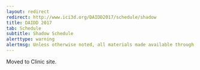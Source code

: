 ```yaml
---
layout: redirect
redirect: http://www.ici3d.org/DAIDD2017/schedule/shadow
title: DAIDD 2017
tab: Schedule
subtitle: Shadow Schedule
alerttype: warning
alertmsg: Unless otherwise noted, all materials made available through this website are licensed through a <a rel="license" href="http://creativecommons.org/licenses/by/4.0/">CC-BY International Lincense</a>. <a rel="license" href="../license.html">Click here for license details</a>.
---
```


Moved to Clinic site.
